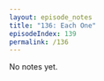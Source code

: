 ```yaml
---
layout: episode_notes
title: "136: Each One"
episodeIndex: 139
permalink: /136
---
```

No notes yet.
